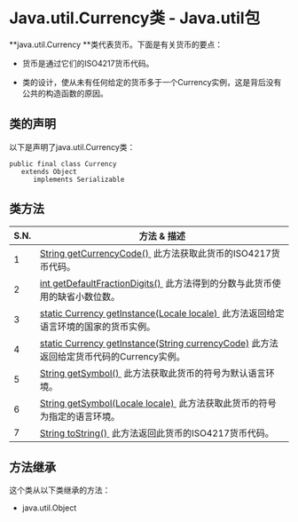 # Java.util.Currency类 - Java.util包

**java.util.Currency **类代表货币。下面是有关货币的要点：

*   货币是通过它们的ISO4217货币代码。

*   类的设计，使从未有任何给定的货币多于一个Currency实例，这是背后没有公共的构造函数的原因。

## 类的声明

以下是声明了java.util.Currency类：

```
public final class Currency
   extends Object
      implements Serializable
```

## 类方法

| S.N. | 方法 & 描述 |
| --- | --- |
| 1 | [String getCurrencyCode() ](http://www.yiibai.com/java/util/currency_getcurrencycode.html) 此方法获取此货币的ISO4217货币代码。 |
| 2 | [int getDefaultFractionDigits() ](http://www.yiibai.com/java/util/currency_getdefaultfractiondigits.html) 此方法得到的分数与此货币使用的缺省小数位数。 |
| 3 | [static Currency getInstance(Locale locale) ](http://www.yiibai.com/java/util/currency_getinstance.html) 此方法返回给定语言环境的国家的货币实例。 |
| 4 | [static Currency getInstance(String currencyCode)](http://www.yiibai.com/java/util/currency_getinstance_currencycode.html) 此方法返回给定货币代码的Currency实例。 |
| 5 | [String getSymbol() ](http://www.yiibai.com/java/util/currency_getsymbol.html) 此方法获取此货币的符号为默认语言环境。 |
| 6 | [String getSymbol(Locale locale) ](http://www.yiibai.com/java/util/currency_getsymbol_locale.html) 此方法获取此货币的符号为指定的语言环境。 |
| 7 | [String toString() ](http://www.yiibai.com/java/util/currency_tostring.html) 此方法返回此货币的ISO4217货币代码。 |

## 方法继承

这个类从以下类继承的方法：

*   java.util.Object


